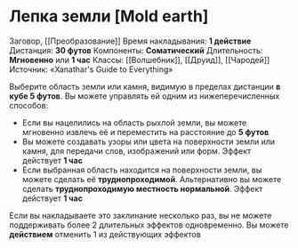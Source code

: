 # Лепка земли [Mold earth]
Заговор, [[Преобразование]]
Время накладывания: **1 действие**
Дистанция: **30 футов**
Компоненты: **Соматический**
Длительность: **Мгновенно** или **1 час**
Классы: [[Волшебник]], [[Друид]], [[Чародей]]
Источник: «Xanathar's Guide to Everything»

Выберите область земли или камня, видимую в пределах дистанции **в кубе 5 футов**. Вы можете управлять ей одним из нижеперечисленных способов:

- Если вы нацелились на область рыхлой земли, вы можете мгновенно извлечь её и переместить на расстояние до **5 футов**
- Вы можете создавать узоры или цвета на поверхности земли или камня, для передачи слов, изображений или форм. Эффект действует **1 час**
- Если выбранная область находится на поверхности земли, вы можете сделать её **труднопроходимой**. Альтернативно вы можете сделать **труднопроходимую местность нормальной**. Эффект действует **1 час**

Если вы накладываете это заклинание несколько раз, вы не можете поддерживать более 2 длительных эффектов одновременно. Вы можете **действием** отменить 1 из действующих эффектов